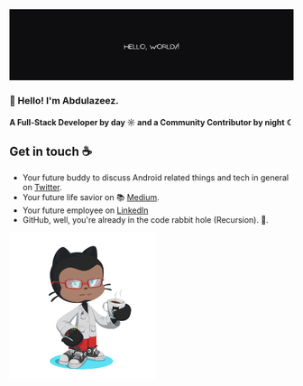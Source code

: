<img  src="./thisisazeez.png" alt="OctoAzeez">

<h3>👋 Hello! I'm Abdulazeez.</h3>

<!-- <p>
  <a href="https://www.linkedin.com/in/sifusherif">Linkedin</a> •
  <a href="https://x.com/sifusherif">Twitter</a>
</p> -->

#### A Full-Stack Developer by day ☼ and a Community Contributor by night ☾

## Get in touch ☕

- Your future buddy to discuss Android related things and tech in general on [Twitter](https://x.com/sifusherif).
- Your future life savior on  📚 [Medium](https://medium.com/@sifusherif).
- Your future employee on [LinkedIn](https://www.linkedin.com/in/sifusherif)
- GitHub, well, you're already in the code rabbit hole (Recursion). 🐇.


<img  src="./azeezoctocat1.png" alt="OctoAzeez" width="260">

<!-- ```json
{
    "name": "Abdulazeez",
    "title": "Full Stack Developer",
    "skills": ["HTML", "CSS", "JavaScript", "Python", "Django", "Vuejs", "Nodejs", "Reactjs"],
    "socials": {
        "github": "github.com/thisisazeez",
        "linkedin": "https://www.linkedin.com/in/sifusherif",
        "twitter": "https://www.x.com/sifusherif",
    }
}
``` -->

<!-- ![Azeez's GitHub stats](https://github-readme-stats.vercel.app/api?username=thisisazeez&show_icons=true&theme=tokyonight) -->

<!--
<a href="https://www.buymeacoffee.com/A.A.Sheriff" target="_blank"><img src="./buy-me-a-coffee.svg" alt="Buy Me A Coffee: @A.A.Sheriff" width="160"></a>&nbsp;&nbsp;
<p>Thank you so much for your support. 💖</p>
-->

